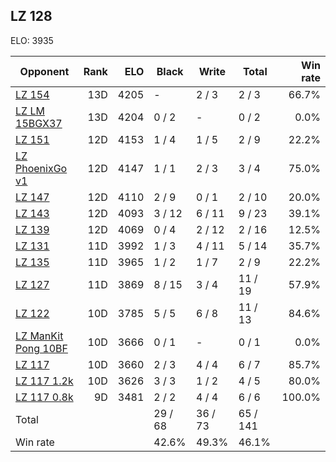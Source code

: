 ## LZ 128 ##

ELO: 3935

Opponent | Rank | ELO | Black | Write | Total | Win rate
---------|-----:|----:|-------|-------|-------|-------:
[LZ 154](LZ%20154.md) | 13D | 4205 | - | 2 / 3 | 2 / 3 | 66.7%
[LZ LM 15BGX37](LZ%20LM%2015BGX37.md) | 13D | 4204 | 0 / 2 | - | 0 / 2 | 0.0%
[LZ 151](LZ%20151.md) | 12D | 4153 | 1 / 4 | 1 / 5 | 2 / 9 | 22.2%
[LZ PhoenixGo v1](LZ%20PhoenixGo%20v1.md) | 12D | 4147 | 1 / 1 | 2 / 3 | 3 / 4 | 75.0%
[LZ 147](LZ%20147.md) | 12D | 4110 | 2 / 9 | 0 / 1 | 2 / 10 | 20.0%
[LZ 143](LZ%20143.md) | 12D | 4093 | 3 / 12 | 6 / 11 | 9 / 23 | 39.1%
[LZ 139](LZ%20139.md) | 12D | 4069 | 0 / 4 | 2 / 12 | 2 / 16 | 12.5%
[LZ 131](LZ%20131.md) | 11D | 3992 | 1 / 3 | 4 / 11 | 5 / 14 | 35.7%
[LZ 135](LZ%20135.md) | 11D | 3965 | 1 / 2 | 1 / 7 | 2 / 9 | 22.2%
[LZ 127](LZ%20127.md) | 11D | 3869 | 8 / 15 | 3 / 4 | 11 / 19 | 57.9%
[LZ 122](LZ%20122.md) | 10D | 3785 | 5 / 5 | 6 / 8 | 11 / 13 | 84.6%
[LZ ManKit Pong 10BF](LZ%20ManKit%20Pong%2010BF.md) | 10D | 3666 | 0 / 1 | - | 0 / 1 | 0.0%
[LZ 117](LZ%20117.md) | 10D | 3660 | 2 / 3 | 4 / 4 | 6 / 7 | 85.7%
[LZ 117 1.2k](LZ%20117%201.2k.md) | 10D | 3626 | 3 / 3 | 1 / 2 | 4 / 5 | 80.0%
[LZ 117 0.8k](LZ%20117%200.8k.md) | 9D | 3481 | 2 / 2 | 4 / 4 | 6 / 6 | 100.0%
Total | | | 29 / 68 | 36 / 73 | 65 / 141 | 
Win rate| | | 42.6% | 49.3% | 46.1% | 
